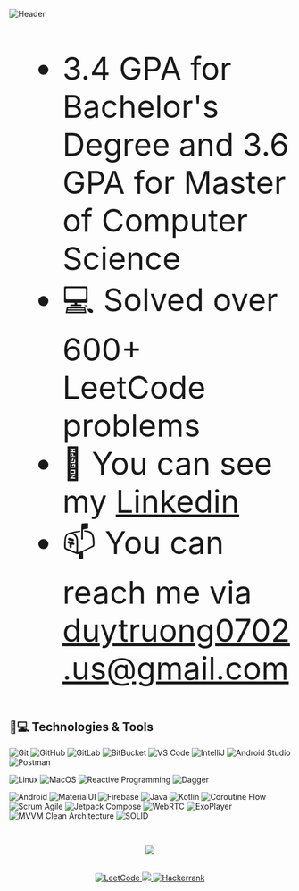 ![Header](./github-header-image.png)

<div style="font-size:4em;">
        
- 3.4 GPA for Bachelor's Degree and 3.6 GPA for Master of Computer Science
- 💻 Solved over 600+ LeetCode problems 
- 🔗 You can see my [Linkedin]([https://www.linkedin.com/in/ataturhan/](https://www.linkedin.com/in/siduytruong/))
- 📫 You can reach me via duytruong0702.us@gmail.com

</div>

## 🚀💻 Technologies & Tools

  ![Git](https://img.shields.io/badge/-Git-black?style=flat-square&logo=git)
  ![GitHub](https://img.shields.io/badge/-GitHub-181717?style=flat-square&logo=github)
  ![GitLab](https://img.shields.io/badge/-GitLab-FCA121?style=flat-square&logo=gitlab)
  ![BitBucket](https://img.shields.io/badge/-BitBucket-darkblue?style=flat-square&logo=bitbucket)
  ![VS Code](https://img.shields.io/badge/-VS%20Code-007ACC?style=flat-square&logo=visual-studio-code)
  ![IntelliJ](https://img.shields.io/badge/-IntelliJ%20IDEA-black?style=flat-square&logo=jetbrains)
  ![Android Studio](https://img.shields.io/badge/Android%20Studio-4.1.2-green?logo=android)
  ![Postman](https://img.shields.io/badge/Postman-black?style=flat-square&logo=postman)
   
  ![Linux](https://img.shields.io/badge/Linux-black?style=flat-square&logo=linux)
  ![MacOS](https://img.shields.io/badge/MacOS-silver?logo=apple)
  ![Reactive Programming](https://img.shields.io/badge/Reactive%20Programming-blue?logo=reactivex)
  ![Dagger](https://img.shields.io/badge/Dagger-2.38.1-brightgreen?logo=dagger)

  ![Android](https://img.shields.io/badge/Android-05150C?style=flat-square&logo=android)
  ![MaterialUI](https://img.shields.io/badge/-MaterialUI-0081CB?style=flat-square&logo=material-UI)
  ![Firebase](https://img.shields.io/badge/Firebase-black?style=flat-square&logo=firebase)
  ![Java](https://img.shields.io/badge/Java-orange?style=flat-square&logo=java)
  ![Kotlin]( https://img.shields.io/badge/Kotlin-black?style=flat-square&logo=kotlin)
  ![Coroutine Flow](https://img.shields.io/badge/Coroutine%20Android-blue?logo=kotlin)
  ![Scrum Agile](https://img.shields.io/badge/Scrum-Agile-blue?logo=scrumalliance)
  ![Jetpack Compose](https://img.shields.io/badge/Jetpack%20Compose-1.0.0-blue?logo=jetpackcompose) 
  ![WebRTC](https://img.shields.io/badge/WebRTC-1.0.0-blue?logo=webrtc)
  ![ExoPlayer](https://img.shields.io/badge/ExoPlayer-2.14.2-blue?logo=android)
  ![MVVM Clean Architecture](https://img.shields.io/badge/MVVM-Clean%20Architecture-brightgreen?logo=android)
  ![SOLID](https://img.shields.io/badge/SOLID-Principles-blue?logo=buffer)


<br>

<p align="center"> 
  <a href = "https://leetcode.com/u/duytruong-us/">
    <img src= "https://leetcard.jacoblin.cool/duytruong-us?theme=dark&font=Lato&ext=heatmap"/>
  </a>
</p> 

<br>


<div align="center">
  <a href="https://www.leetcode.com/ataturhan"><img src="https://img.shields.io/badge/-Leetcode-2EC866?style=for-the-badge&logo=LeetCode&logoColor=white" alt="LeetCode">
  </a>
  <a href="https://www.linkedin.com/in/ataturhan/"><img src="https://img.shields.io/badge/LinkedIn-0077B5?style=for-the-badge&logo=linkedin&logoColor=white">
  </a>
  <a href="https://www.hackerrank.com/ataturhan"><img src="https://img.shields.io/badge/-Hackerrank-2EC866?style=for-the-badge&logo=HackerRank&logoColor=white" alt="Hackerrank">
  </a>

</div>
